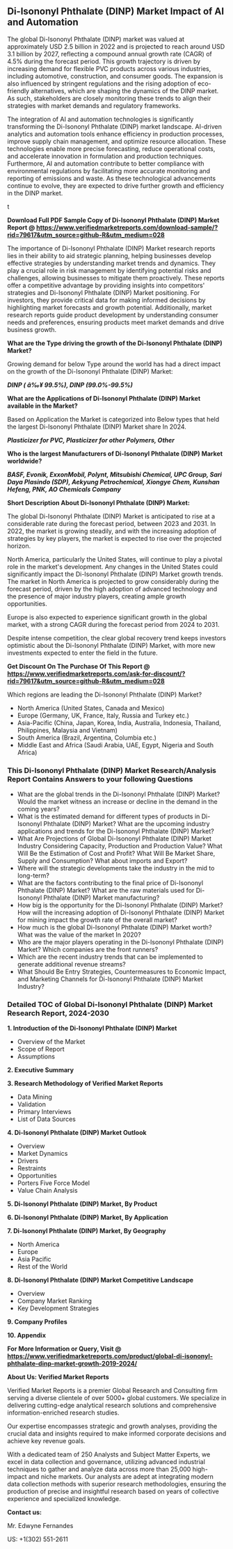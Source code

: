 <h2>Di-Isononyl Phthalate (DINP) Market Impact of AI and Automation</h2><p>The global Di-Isononyl Phthalate (DINP) market was valued at approximately USD 2.5 billion in 2022 and is projected to reach around USD 3.1 billion by 2027, reflecting a compound annual growth rate (CAGR) of 4.5% during the forecast period. This growth trajectory is driven by increasing demand for flexible PVC products across various industries, including automotive, construction, and consumer goods. The expansion is also influenced by stringent regulations and the rising adoption of eco-friendly alternatives, which are shaping the dynamics of the DINP market. As such, stakeholders are closely monitoring these trends to align their strategies with market demands and regulatory frameworks.</p><p>The integration of AI and automation technologies is significantly transforming the Di-Isononyl Phthalate (DINP) market landscape. AI-driven analytics and automation tools enhance efficiency in production processes, improve supply chain management, and optimize resource allocation. These technologies enable more precise forecasting, reduce operational costs, and accelerate innovation in formulation and production techniques. Furthermore, AI and automation contribute to better compliance with environmental regulations by facilitating more accurate monitoring and reporting of emissions and waste. As these technological advancements continue to evolve, they are expected to drive further growth and efficiency in the DINP market.</p>t</p><p id="" class=""><strong>Download Full PDF Sample Copy of Di-Isononyl Phthalate (DINP) Market Report @ <a href="https://www.verifiedmarketreports.com/download-sample/?rid=79617&utm_source=github-R&utm_medium=028" target="_blank">https://www.verifiedmarketreports.com/download-sample/?rid=79617&utm_source=github-R&utm_medium=028</a></strong></p><p>The importance of&nbsp;Di-Isononyl Phthalate (DINP) Market research reports lies in their ability to aid strategic planning, helping businesses develop effective strategies by understanding market trends and dynamics. They play a crucial role in risk management by identifying potential risks and challenges, allowing businesses to mitigate them proactively. These reports offer a competitive advantage by providing insights into competitors' strategies and Di-Isononyl Phthalate (DINP) Market positioning. For investors, they provide critical data for making informed decisions by highlighting market forecasts and growth potential. Additionally, market research reports guide product development by understanding consumer needs and preferences, ensuring products meet market demands and drive business growth.</p><p><strong>What are the&nbsp;Type driving the growth of the Di-Isononyl Phthalate (DINP) Market?</strong></p><p id="" class="">Growing demand for below Type around the world has had a direct impact on the growth of the Di-Isononyl Phthalate (DINP) Market:</p><em><strong>DINP ( â‰¥ 99.5%), DINP (99.0%-99.5%)</strong></em></p><strong>What are the&nbsp;Applications&nbsp;of Di-Isononyl Phthalate (DINP) Market available in the Market?</strong></p><p id="" class="">Based on Application the Market is categorized into Below types that held the largest Di-Isononyl Phthalate (DINP) Market share In 2024.</p><em><strong>Plasticizer for PVC, Plasticizer for other Polymers, Other</strong></em></p><strong>Who is the largest Manufacturers of Di-Isononyl Phthalate (DINP) Market worldwide?</strong></p><p><em><strong>BASF, Evonik, ExxonMobil, Polynt, Mitsubishi Chemical, UPC Group, Sari Daya Plasindo (SDP), Aekyung Petrochemical, Xiongye Chem, Kunshan Hefeng, PNK, AO Chemicals Company</strong></em></p><p id="" class=""><strong>Short Description About Di-Isononyl Phthalate (DINP) Market:</strong></p><p>The global Di-Isononyl Phthalate (DINP) Market is anticipated to rise at a considerable rate during the forecast period, between 2023 and 2031. In 2022, the market is growing steadily, and with the increasing adoption of strategies by key players, the market is expected to rise over the projected horizon.</p><p>North America, particularly the United States, will continue to play a pivotal role in the market's development. Any changes in the United States could significantly impact the Di-Isononyl Phthalate (DINP) Market growth trends. The market in North America is projected to grow considerably during the forecast period, driven by the high adoption of advanced technology and the presence of major industry players, creating ample growth opportunities.</p><p>Europe is also expected to experience significant growth in the global market, with a strong CAGR during the forecast period from 2024 to 2031.</p><p>Despite intense competition, the clear global recovery trend keeps investors optimistic about the Di-Isononyl Phthalate (DINP) Market, with more new investments expected to enter the field in the future.</p><p id="" class=""><strong>Get Discount On The Purchase Of This Report @ <a href="https://www.verifiedmarketreports.com/ask-for-discount/?rid=79617&utm_source=github-R&utm_medium=028" target="_blank">https://www.verifiedmarketreports.com/ask-for-discount/?rid=79617&utm_source=github-R&utm_medium=028</a></strong></p>Which regions are leading the Di-Isononyl Phthalate (DINP) Market?</p><ul><li>North America (United States, Canada and Mexico)</li><li>Europe (Germany, UK, France, Italy, Russia and Turkey etc.)</li><li>Asia-Pacific (China, Japan, Korea, India, Australia, Indonesia, Thailand, Philippines, Malaysia and Vietnam)</li><li>South America (Brazil, Argentina, Columbia etc.)</li><li>Middle East and Africa (Saudi Arabia, UAE, Egypt, Nigeria and South Africa)</li></ul><h3 id="" class="">This Di-Isononyl Phthalate (DINP) Market Research/Analysis Report Contains Answers to your following Questions</h3><ul><li>What are the global trends in the Di-Isononyl Phthalate (DINP) Market? Would the market witness an increase or decline in the demand in the coming years?</li><li>What is the estimated demand for different types of products in Di-Isononyl Phthalate (DINP) Market? What are the upcoming industry applications and trends for the Di-Isononyl Phthalate (DINP) Market?</li><li>What Are Projections of Global Di-Isononyl Phthalate (DINP) Market Industry Considering Capacity, Production and Production Value? What Will Be the Estimation of Cost and Profit? What Will Be Market Share, Supply and Consumption? What about imports and Export?</li><li>Where will the strategic developments take the industry in the mid to long-term?</li><li>What are the factors contributing to the final price of Di-Isononyl Phthalate (DINP) Market? What are the raw materials used for Di-Isononyl Phthalate (DINP) Market manufacturing?</li><li>How big is the opportunity for the Di-Isononyl Phthalate (DINP) Market? How will the increasing adoption of Di-Isononyl Phthalate (DINP) Market for mining impact the growth rate of the overall market?</li><li>How much is the global Di-Isononyl Phthalate (DINP) Market worth? What was the value of the market In 2020?</li><li>Who are the major players operating in the Di-Isononyl Phthalate (DINP) Market? Which companies are the front runners?</li><li>Which are the recent industry trends that can be implemented to generate additional revenue streams?</li><li>What Should Be Entry Strategies, Countermeasures to Economic Impact, and Marketing Channels for Di-Isononyl Phthalate (DINP) Market Industry?</li></ul><h3 id="" class="">Detailed TOC of Global Di-Isononyl Phthalate (DINP) Market Research Report, 2024-2030</h3><p id="" class=""><strong>1. Introduction of the Di-Isononyl Phthalate (DINP) Market</strong></p><ul><li>Overview of the Market</li><li>Scope of Report</li><li>Assumptions</li></ul><p id="" class=""><strong>2. Executive Summary</strong></p><p id="" class=""><strong>3. Research Methodology of Verified Market Reports</strong></p><ul><li>Data Mining</li><li>Validation</li><li>Primary Interviews</li><li>List of Data Sources</li></ul><p id="" class=""><strong>4. Di-Isononyl Phthalate (DINP) Market Outlook</strong></p><ul><li>Overview</li><li>Market Dynamics</li><li>Drivers</li><li>Restraints</li><li>Opportunities</li><li>Porters Five Force Model</li><li>Value Chain Analysis</li></ul><p id="" class=""><strong>5. Di-Isononyl Phthalate (DINP) Market, By Product</strong></p><p id="" class=""><strong>6. Di-Isononyl Phthalate (DINP) Market, By Application</strong></p><p id="" class=""><strong>7. Di-Isononyl Phthalate (DINP) Market, By Geography</strong></p><ul><li>North America</li><li>Europe</li><li>Asia Pacific</li><li>Rest of the World</li></ul><p id="" class=""><strong>8. Di-Isononyl Phthalate (DINP) Market Competitive Landscape</strong></p><ul><li>Overview</li><li>Company Market Ranking</li><li>Key Development Strategies</li></ul><p id="" class=""><strong>9. Company Profiles</strong></p><p id="" class=""><strong>10. Appendix</strong></p><p id="" class=""><strong>For More Information or Query, Visit @ <a href="https://www.verifiedmarketreports.com/product/global-di-isononyl-phthalate-dinp-market-growth-2019-2024/" target="_blank">https://www.verifiedmarketreports.com/product/global-di-isononyl-phthalate-dinp-market-growth-2019-2024/</a></strong></p><p id="" class=""><strong>About Us: Verified Market Reports</strong></p><p id="" class="">Verified Market Reports is a premier Global Research and Consulting firm serving a diverse clientele of over 5000+ global customers. We specialize in delivering cutting-edge analytical research solutions and comprehensive information-enriched research studies.</p><p id="" class="">Our expertise encompasses strategic and growth analyses, providing the crucial data and insights required to make informed corporate decisions and achieve key revenue goals.</p><p id="" class="">With a dedicated team of 250 Analysts and Subject Matter Experts, we excel in data collection and governance, utilizing advanced industrial techniques to gather and analyze data across more than 25,000 high-impact and niche markets. Our analysts are adept at integrating modern data collection methods with superior research methodologies, ensuring the production of precise and insightful research based on years of collective experience and specialized knowledge.</p><p id="" class=""><strong>Contact us:</strong></p><p id="" class="">Mr. Edwyne Fernandes</p><p id="" class="">US: +1(302) 551-2611</p>